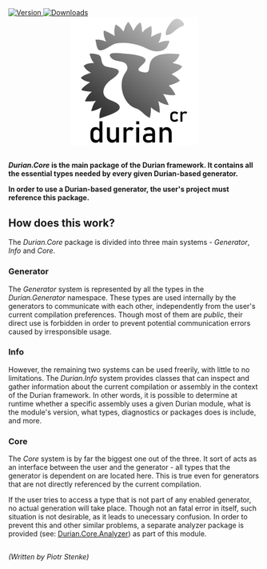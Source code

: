 <div align="left">
    <a href="https://www.nuget.org/packages/Durian.Core">
        <img src="https://img.shields.io/nuget/v/Durian.Core?color=seagreen&style=flat-square" alt="Version"/>
    </a>
    <a href="https://www.nuget.org/packages/Durian.Core">
        <img src="https://img.shields.io/nuget/dt/Durian.Core?color=blue&style=flat-square" alt="Downloads"/>
    </a> <br />
</div>

<div align="center">
        <img src="../../img/icons/Durian.Core-256.png" alt="Durian.Core logo"/>
</div>

##

***Durian.Core* is the main package of the Durian framework. It contains all the essential types needed by every given Durian-based generator.**

**In order to use a Durian-based generator, the user's project must reference this package.**

## How does this work?

The *Durian.Core* package is divided into three main systems - *Generator*, *Info* and *Core*.

### Generator
 
The *Generator* system is represented by all the types in the *Durian.Generator* namespace. These types are used internally by the generators to communicate with each other, independently from the user's current compilation preferences. Though most of them are *public*, their direct use is forbidden in order to prevent potential communication errors caused by irresponsible usage.

### Info

However, the remaining two systems can be used freerily, with little to no limitations. The *Durian.Info* system provides classes that can inspect and gather information about the current compilation or assembly in the context of the Durian framework. In other words, it is possible to determine at runtime whether a specific assembly uses a given Durian module, what is the module's version, what types, diagnostics or packages does is include, and more.

### Core

The *Core* system is by far the biggest one out of the three. It sort of acts as an interface between the user and the generator - all types that the generator is dependent on are located here. This is true even for generators that are not directly referenced by the current compilation. 

If the user tries to access a type that is not part of any enabled generator, no actual generation will take place. Though not an fatal error in itself, such situation is not desirable, as it leads to unecessary confusion. In order to prevent this and other similar problems, a separate analyzer package is provided (see: [Durian.Core.Analyzer](../Durian.Core.Analyzer/README.md)) as part of this module.

##

*\(Written by Piotr Stenke\)*